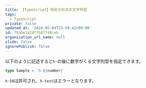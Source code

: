 ```yaml
---
title: 【TypeScript】特定の形式の文字列型
tags:
  - TypeScript
private: false
updated_at: '2024-05-04T23:58:42+09:00'
id: 78abe1428ffb87748ceb
organization_url_name: null
slide: false
ignorePublish: false
---
```

以下のように記述すると`h-`の後に数字がくる文字列型を指定できます。

```ts
type Sample = `h-${number}`

```

`h-50`は許可され、`h-test`はエラーとなります。
